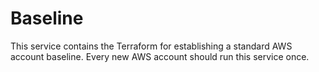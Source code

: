 # Baseline

This service contains the Terraform for establishing a standard AWS account baseline. Every new AWS account should run
this service once.
